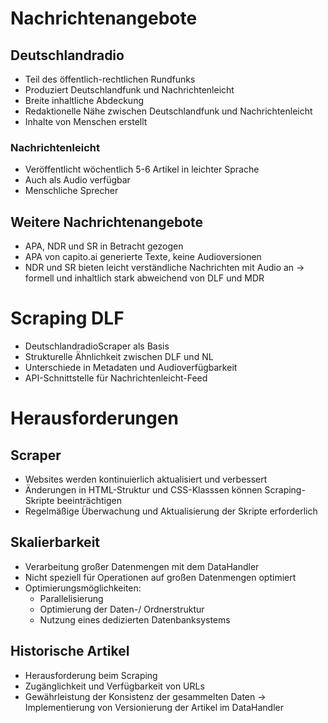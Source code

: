 # Nachrichtenangebote

## Deutschlandradio

- Teil des öffentlich-rechtlichen Rundfunks
- Produziert Deutschlandfunk und Nachrichtenleicht
- Breite inhaltliche Abdeckung
- Redaktionelle Nähe zwischen Deutschlandfunk und Nachrichtenleicht
- Inhalte von Menschen erstellt

### Nachrichtenleicht

- Veröffentlicht wöchentlich 5-6 Artikel in leichter Sprache
- Auch als Audio verfügbar
- Menschliche Sprecher

## Weitere Nachrichtenangebote 

- APA, NDR und SR in Betracht gezogen
- APA von capito.ai generierte Texte, keine Audioversionen
- NDR und SR bieten leicht verständliche Nachrichten mit Audio an
    -> formell und inhaltlich stark abweichend von DLF und MDR

# Scraping DLF

- DeutschlandradioScraper als Basis
- Strukturelle Ähnlichkeit zwischen DLF und NL
- Unterschiede in Metadaten und Audioverfügbarkeit
- API-Schnittstelle für Nachrichtenleicht-Feed



# Herausforderungen

## Scraper 

- Websites werden kontinuierlich aktualisiert und verbessert
- Änderungen in HTML-Struktur und CSS-Klasssen können Scraping-Skripte beeinträchtigen
- Regelmäßige Überwachung und Aktualisierung der Skripte erforderlich

## Skalierbarkeit

- Verarbeitung großer Datenmengen mit dem DataHandler 
- Nicht speziell für Operationen auf großen Datenmengen optimiert
- Optimierungsmöglichkeiten:
    - Parallelisierung
    - Optimierung der Daten-/ Ordnerstruktur
    - Nutzung eines dedizierten Datenbanksystems

## Historische Artikel

- Herausforderung beim Scraping
- Zugänglichkeit und Verfügbarkeit von URLs
- Gewährleistung der Konsistenz der gesammelten Daten 
    -> Implementierung von Versionierung der Artikel im DataHandler
